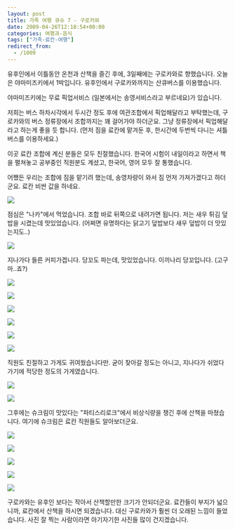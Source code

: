 ```yaml
---
layout: post
title: 가족 여행 큐슈 7 - 구로카와
date: 2009-04-26T12:18:54+00:00
categories: 여행과-음식
tags: ["가족-료칸-여행"]
redirect_from:
  - /1009
---
```


유후인에서 이틀동안 온천과 산책을 즐긴 후에, 3일째에는 구로카와로 향했습니다. 오늘은 야마미즈키에서 1박입니다. 유후인에서 구로카와까지는 산큐버스를 이용했습니다.

야마미즈키에는 무료 픽업서비스 (일본에서는 송영서비스라고 부르네요)가 있습니다.

저희는 버스 하차시각에서 두시간 정도 후에 여관조합에서 픽업해달라고 부탁했는데, 구로카와의 버스 정류장에서 조합까지는 꽤 걸어가야 하더군요. 그냥 정류장에서 픽업해달라고 하는게 좋을 듯 합니다. (먼저 짐을 료칸에 맡겨둔 후, 한시간에 두번씩 다니는 셔틀 버스를 이용하세요.)

이곳 료칸 조합에 계신 분들은 모두 친절했습니다. 한국어 시험이 내일이라고 하면서 책을 펼쳐놓고 공부중인 직원분도 계셨고, 한국어, 영어 모두 잘 통했습니다.

어쨌든 우리는 조합에 짐을 맡기려 했는데, 송영차량이 와서 짐 먼저 가져가겠다고 하더군요. 료칸 비싼 값을 하네요.

![ ](/assets/media/uploads_1_cfile25.uf.1646B51449F44D45437959.jpg)

점심은 "나카"에서 먹었습니다. 조합 바로 뒤쪽으로 내려가면 됩니다. 저는 새우 튀김 덮밥을 시켰는데 맛있었습니다. (어쩌면 유명하다는 닭고기 덮밥보다 새우 덮밥이 더 맛있는지도..)

![ ](/assets/media/uploads_1_cfile24.uf.2046B51449F44F6B4DA301.jpg)

지나가다 들른 커피가겝니다. 당꼬도 파는데, 맛있었습니다. 이끼나리 당꼬입니다. (고구마..죠?)

![ ](/assets/media/uploads_1_cfile21.uf.1646B51449F44F6F516B72.jpg)

![ ](/assets/media/uploads_1_cfile1.uf.1646B51449F44F7052EAB1.jpg)

![ ](/assets/media/uploads_1_cfile1.uf.1946B51449F44F6B4CE1FB.jpg)

![ ](/assets/media/uploads_1_cfile22.uf.1246B51449F44F6C4EAEA9.jpg)

![ ](/assets/media/uploads_1_cfile1.uf.1746B51449F44F7053C90E.jpg)

![ ](/assets/media/uploads_1_cfile2.uf.1946B51449F44F71544DE6.jpg)

직원도 친절하고 가게도 귀여웠습니다만. 굳이 찾아갈 정도는 아니고, 지나다가 쉬었다 가기에 적당한 정도의 가게였습니다.

![ ](/assets/media/uploads_1_cfile25.uf.1646B51449F44F7557BEB5.jpg)

![ ](/assets/media/uploads_1_cfile5.uf.1446B51449F44F7456E7E5.jpg)

그후에는 슈크림이 맛있다는 "파티스리로크"에서 비상식량을 챙긴 후에 산책을 마쳤습니다. 여기에 슈크림은 료칸 직원들도 알아보더군요.

![ ](/assets/media/uploads_1_cfile2.uf.1446B51449F44F6D4FA7C8.jpg)

![ ](/assets/media/uploads_1_cfile5.uf.1446B51449F44F6E506ABF.jpg)

![ ](/assets/media/uploads_1_cfile23.uf.1146B51449F44F72556DB6.jpg)

![ ](/assets/media/uploads_1_cfile24.uf.1846B51449F44F765822F7.jpg)

![ ](/assets/media/uploads_1_cfile5.uf.1146B51449F44F78594D0B.jpg)

구로카와는 유후인 보다는 작아서 산책할만한 크기가 안되더군요. 료칸들이 부지가 넓으니까, 료칸에서 산책을 하시면 되겠습니다. 대신 구로카와가 훨씬 더 오래된 느낌이 들었습니다. 사진 잘 찍는 사람이라면 아기자기한 사진들 많이 건지겠습니다.
<div id=comments>
</div>
